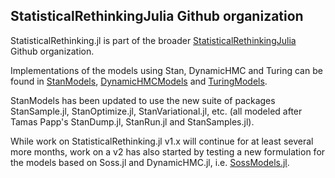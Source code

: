 ## StatisticalRethinkingJulia Github organization

StatisticalRethinking.jl is part of the broader [StatisticalRethinkingJulia](https://github.com/StatisticalRethinkingJulia) Github organization.

Implementations of the models using Stan, DynamicHMC and Turing can be found in [StanModels](https://github.com/StatisticalRethinkingJulia/StanModels.jl), [DynamicHMCModels](https://github.com/StatisticalRethinkingJulia/DynamicHMCModels.jl) and [TuringModels](https://github.com/StatisticalRethinkingJulia/TuringModels.jl).

StanModels has been updated to use the new suite of packages StanSample.jl, StanOptimize.jl, StanVariational.jl, etc. (all modeled after Tamas Papp's StanDump.jl, StanRun.jl and StanSamples.jl). 

While work on StatisticalRethinking.jl v1.x will continue for at least 
several more months, work on a v2 has also started by testing a new formulation for the models based on Soss.jl and DynamicHMC.jl, i.e. [SossModels.jl](https://github.com/StatisticalRethinkingJulia/SossModels.jl).

